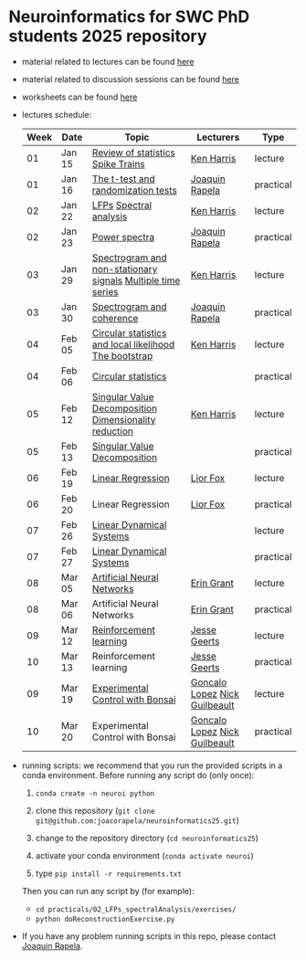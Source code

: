 # Neuroinformatics for SWC PhD students 2025 repository

- material related to lectures can be found [here](https://github.com/joacorapela/neuroinformatics25/tree/master/lectures)

- material related to discussion sessions can be found [here](https://github.com/joacorapela/neuroinformatics25/tree/master/practicals)

- worksheets can be found [here](https://github.com/joacorapela/neuroinformatics25/tree/master/worksheets)

- <a name="lecturesSchedule"></a>lectures schedule:

    | Week | Date  | Topic | Lecturers | Type |
    |------|-------|-------|-----------|------|
    | 01 | Jan 15 | [Review of statistics](https://drive.google.com/open?id=1okjYVeDQZ4-lqliY7qD9rmBg7Tbc1kwE) [Spike Trains](https://drive.google.com/open?id=1hFg6F79iodNyaPuKxqNTf8cVlbY9X_z-)| [Ken Harris](https://www.ucl.ac.uk/biosciences/people/harris-kenneth) | lecture |
    | 01 | Jan 16 | [The t-test and randomization tests](https://github.com/joacorapela/neuroinformatics24/blob/master/practicals/01_tTestAndRandomizationTests/introAndHipothesisTests.pdf) | [Joaquin Rapela](https://www.gatsby.ucl.ac.uk/~rapela) | practical |
    | 02 | Jan 22 | [LFPs](https://drive.google.com/open?id=1qi1rdHUP3atLSMbcVeOfJkmJdV7jRyuD) [Spectral analysis](https://drive.google.com/open?id=1RV8X-vJ-Zpiv867_5D6TpbzcP-Ob9IlB)| [Ken Harris](https://www.ucl.ac.uk/biosciences/people/harris-kenneth) | lecture |
    | 02 | Jan 23 | [Power spectra](https://github.com/joacorapela/neuroinformatics24/blob/master/practicals/02_LFPs_spectralAnalysis/spectralAnalysis.pdf) | [Joaquin Rapela](https://www.gatsby.ucl.ac.uk/~rapela) | practical |
    | 03 | Jan 29 | [Spectrogram and non-stationary signals](https://drive.google.com/open?id=1j0m136j8Gks9L2vzja33S675KLShnN3P) [Multiple time series](https://drive.google.com/open?id=10drGN8gBTX86u7jkW55b4BE7i8g6nmN_) | [Ken Harris](https://www.ucl.ac.uk/biosciences/people/harris-kenneth) | lecture |
    | 03 | Jan 30 | [Spectrogram and coherence](https://github.com/joacorapela/neuroinformatics24/blob/master/practicals/03_spectralAnalysisForNonStationarySignals/nonStationarySpectralAnalysis.pdf) | [Joaquin Rapela](https://www.gatsby.ucl.ac.uk/~rapela) | practical |
    | 04 | Feb 05 | [Circular statistics and local likelihood](https://drive.google.com/open?id=1_fkUwIpcu-s8D8D_DL53_MRuDQjI9RDa) [The bootstrap](https://drive.google.com/open?id=1GrL--CypH_Bjr5MuVXSda8r_CzfQdLCA) | [Ken Harris](https://www.ucl.ac.uk/biosciences/people/harris-kenneth) | lecture |
    | 04 | Feb 06 | [Circular statistics](https://github.com/joacorapela/neuroinformatics24/blob/master/practicals/04_circulaVariables_bootstrap) | | practical |
    | 05 | Feb 12 | [Singular Value Decomposition](https://drive.google.com/open?id=10dBiM36EMYxg5m0EqhnArj3KUk3AIElT) [Dimensionality reduction](https://drive.google.com/open?id=1sVtWgqx4yylPJrlIB3DdeluzQRhU2GDi) | [Ken Harris](https://www.ucl.ac.uk/biosciences/people/harris-kenneth) | lecture |
    | 05 | Feb 13 | [Singular Value Decomposition](practicals/05_singularValueDecomposition/singularValueDecomposition.pdf) | | practical |
    | 06 | Feb 19 | [Linear Regression](https://github.com/joacorapela/neuroinformatics24/blob/master/lectures/06_linearRegression/swc_neuroinformatics_linreg.pdf) | [Lior Fox](https://liorfox.github.io/) | lecture |
    | 06 | Feb 20 | Linear Regression | [Lior Fox](https://liorfox.github.io/) | practical |
    | 07 | Feb 26 | [Linear Dynamical Systems](lectures/07_linearDynamicalSystems) | | lecture |
    | 07 | Feb 27 | [Linear Dynamical Systems](practicals/06_linearDynamicalSystems/README.md) | | practical |
    | 08 | Mar 05 | [Artificial Neural Networks](https://slides.com/eringrant/2024-03-07-swc-neural-nets-lecture/fullscreen?token=Gq60IrMy) | [Erin Grant](https://eringrant.github.io/) | lecture |
    | 08 | Mar 06 | Artificial Neural Networks | [Erin Grant](https://eringrant.github.io/) | practical |
    | 09 | Mar 12 | [Reinforcement learning](lectures/10_reinforcementLearning/RLinTheBrain_SWC_2024.pdf) | [Jesse Geerts](https://scholar.google.com/citations?user=4xusDVAAAAAJ&hl=en) | lecture |
    | 10 | Mar 13 | Reinforcement learning | [Jesse Geerts](https://scholar.google.com/citations?user=4xusDVAAAAAJ&hl=en) | practical |
    | 09 | Mar 19 | [Experimental Control with Bonsai](https://neurogears.org/neuroinformatics-2024/) | [Goncalo Lopez](https://neurogears.org/about-us/) [Nick Guilbeault](https://www.linkedin.com/in/ncguilbeault/) | lecture |
    | 10 | Mar 20 | Experimental Control with Bonsai | [Goncalo Lopez](https://neurogears.org/about-us/) [Nick Guilbeault](https://www.linkedin.com/in/ncguilbeault/) | practical |

- running scripts: we recommend that you run the provided scripts in a conda environment. Before running any script do (only once):

    1. `conda create -n neuroi python`
    2. clone this repository (`git clone git@github.com:joacorapela/neuroinformatics25.git`)

    3. change to the repository directory (`cd neuroinformatics25`)
    4. activate your conda environment (`conda activate neuroi`)
    5. type `pip install -r requirements.txt`

    Then you can run any script by (for example):

    - `cd practicals/02_LFPs_spectralAnalysis/exercises/`
    - `python doReconstructionExercise.py`

- If you have any problem running scripts in this repo, please contact [Joaquin Rapela](https://www.gatsby.ucl.ac.uk/~rapela).

